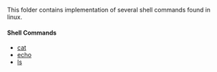This folder contains implementation of several shell commands found in linux.

#### Shell Commands
- [cat](cat.c)
- [echo](echo.c)
- [ls](ls.c)
